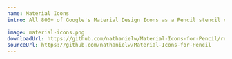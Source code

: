 ```yaml
---
name: Material Icons
intro: All 800+ of Google's Material Design Icons as a Pencil stencil collection.

image: material-icons.png
downloadUrl: https://github.com/nathanielw/Material-Icons-for-Pencil/releases/latest
sourceUrl: https://github.com/nathanielw/Material-Icons-for-Pencil
---
```


